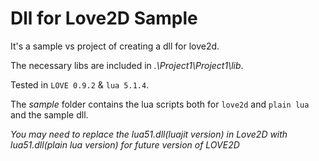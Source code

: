 # Dll for Love2D Sample

It's a sample vs project of creating a dll for love2d.

The necessary libs are included in *.\Project1\Project1\lib*.

Tested in `LOVE 0.9.2` & `lua 5.1.4`.

The *sample* folder contains the lua scripts both for `love2d` and `plain lua` and the sample dll.

*You may need to replace the lua51.dll(luajit version) in Love2D with lua51.dll(plain lua version) for future version of LOVE2D*
